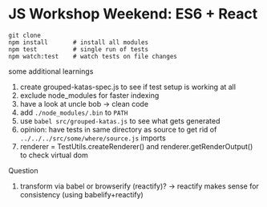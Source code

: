 # JS Workshop Weekend: ES6 + React

```
git clone
npm install       # install all modules
npm test          # single run of tests
npm watch:test    # watch tests on file changes
```

some additional learnings

1. create grouped-katas-spec.js to see if test setup is working at all
2. exclude node_modules for faster indexing
3. have a look at uncle bob -> clean code
4. add `./node_modules/.bin` to `PATH`
5. use `babel src/grouped-katas.js` to see what gets generated
6. opinion: have tests in same directory as source to get rid of `../../../src/some/where/source.js` imports
7. renderer = TestUtils.createRenderer() and renderer.getRenderOutput() to check virtual dom

Question
1. transform via babel or browserify (reactify)? -> reactify makes sense for consistency (using babelify+reactify)
